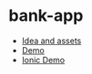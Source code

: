 # bank-app

- [Idea and assets](https://dribbble.com/shots/9844743-Bank-App-Concept)
- [Demo](https://bank-app-4nkc9jvrn-mentorkadriu.vercel.app/)
- [Ionic Demo](https://dashboard.ionicframework.com/preview/677c41bd/b3756lq4cv)

